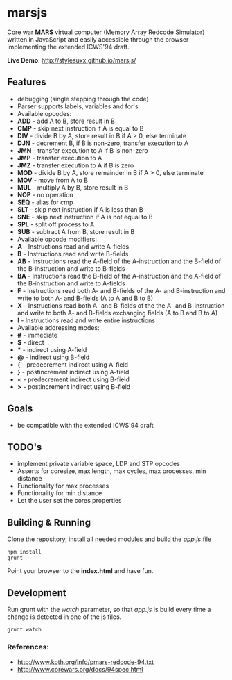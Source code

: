 # marsjs
Core war **MARS** virtual computer (Memory Array Redcode Simulator) written in JavaScript and easily accessible through the browser implementing the extended ICWS'94 draft.

**Live Demo**: http://stylesuxx.github.io/marsjs/

## Features
* debugging (single stepping through the code)
* Parser supports labels, variables and for's
* Available opcodes:
 * **ADD** - add A to B, store result in B
 * **CMP** - skip next instruction if A is equal to B
 * **DIV** - divide B by A, store result in B if A > 0, else terminate
 * **DJN** - decrement B, if B is non-zero, transfer execution to A
 * **JMN** - transfer execution to A if B is non-zero
 * **JMP** - transfer execution to A
 * **JMZ** - transfer execution to A if B is zero
 * **MOD** - divide B by A, store remainder in B if A > 0, else terminate
 * **MOV** - move from A to B
 * **MUL** - multiply A by B, store result in B
 * **NOP** - no operation
 * **SEQ** - alias for cmp
 * **SLT** - skip next instruction if A is less than B
 * **SNE** - skip next instruction if A is not equal to B
 * **SPL** - split off process to A
 * **SUB** - subtract A from B, store result in B
* Available opcode modifiers:
 * **A** - Instructions read and write A-fields
 * **B** -  Instructions read and write B-fields
 * **AB** - Instructions read the A-field of the A-instruction and the B-field of the B-instruction and write to B-fields
 * **BA** - Instructions read the B-field of the A-instruction and the A-field of the B-instruction and write to A-fields
 * **F** - Instructions read both A- and B-fields of the A- and B-instruction and write to both A- and B-fields (A to A and B to B)
 * **X** - Instructions read both A- and B-fields of the the A- and  B-instruction and write to both A- and B-fields exchanging fields (A to B and B to A)
 * **I** - Instructions read and write entire instructions
* Available addressing modes:
 * **\#** - immediate
 * **$** - direct
 * **\*** - indirect using A-field
 * **@** - indirect using B-field
 * **\{** - predecrement indirect using A-field
 * **\}** - postincrement indirect using A-field
 * **<** - predecrement indirect using B-field
 * **\>** - postincrement indirect using B-field

## Goals
* be compatible with the extended ICWS'94 draft

## TODO's
* implement private variable space, LDP and STP opcodes
* Asserts for coresize, max length, max cycles, max processes, min distance
* Functionality for max processes
* Functionality for min distance
* Let the user set the cores properties

## Building & Running
Clone the repository, install all needed modules and build the *app.js* file

    npm install
    grunt
Point your browser to the **index.html** and have fun.

## Development
Run grunt with the *watch* parameter, so that *app.js* is build every time a change is detected in one of the js files.

    grunt watch

### References:
* http://www.koth.org/info/pmars-redcode-94.txt
* http://www.corewars.org/docs/94spec.html